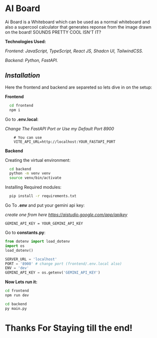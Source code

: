 
# **AI Board**

Ai Board is a Whiteboard which can be used as a normal whiteboard and also a supercool calculator that generates reponse from the image drawn on the board!
SOUNDS PRETTY COOL ISN'T IT?

**Technologies Used:**

*Frontend:* *JavaScript, TypeScript, React JS, Shadcn UI, TailwindCSS.*

*Backend: Python, FastAPI.*



## ***Installation***

Here the frontend and backend are separeted so lets dive in on the setup:

**Frontend**
```bash
  cd frontend
  npm i
```
Go to **.env.local**:

*Change The FastAPI Port or Use my Default Port 8900*
```env
    # You can use
    VITE_API_URL=http://localhost:YOUR_FASTAPI_PORT
```

**Backend**

Creating the virtual environment:
```bash
  cd backend
  python -m venv venv
  source venv/bin/activate
```

Installing Required modules:
```bash
  pip install -r requirements.txt
```

Go To **.env** and put your gemini api key:

*create one from here https://aistudio.google.com/app/apikey*
```env
GEMINI_API_KEY = YOUR_GEMINI_API_KEY
```

Go to **constants.py**:
```python
from dotenv import load_dotenv
import os
load_dotenv()

SERVER_URL = 'localhost'
PORT = '8900' # change port (frontend/.env.local also)
ENV = 'dev'
GEMINI_API_KEY = os.getenv('GEMINI_API_KEY')
```

**Now Lets run it:**
```bash
cd frontend
npm run dev
```

```bash
cd backend
py main.py
```

# **Thanks For Staying till the end!**
